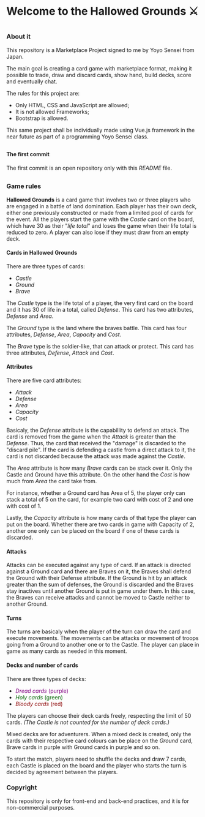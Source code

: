 # Welcome to the Hallowed Grounds :crossed_swords:
#
### About it

This repository is a Marketplace Project signed to me by Yoyo Sensei from Japan.

The main goal is creating a card game with marketplace format, making it possible to trade, draw and discard cards, show hand, build decks, score and eventually chat.

The rules for this project are:

- Only HTML, CSS and JavaScript are allowed;
- It is not allowed Frameworks;
- Bootstrap is allowed.

This same project shall be individually made using Vue.js framework in the near future as part of a programming Yoyo Sensei class.
##

#### The first commit

The first commit is an open repository only with this _README_ file.
##

### Game rules
**Hallowed Grounds** is a card game that involves two or three players who are engaged in a battle of land domination. Each player has their own deck, either one previously constructed or made from a limited pool of cards for the event. All the players start the game with the _Castle_ card on the board, which have 30 as their "_life total_" and loses the game when their life total is reduced to zero. A player can also lose if they must draw from an empty deck.

#### Cards in Hallowed Grounds
There are three types of cards:
- _Castle_
- _Ground_
- _Brave_

The _Castle_ type is the life total of a player, the very first card on the board and it has 30 of life in a total, called _Defense_. This card has two attributes, _Defense_ and _Area_.

The _Ground_ type is the land where the braves battle. This card has four attributes, _Defense_, _Area_, _Capacity_ and _Cost_.

The _Brave_ type is the soldier-like, that can attack or protect. This card has three attributes, _Defense_, _Attack_ and _Cost_.

#### Attributes

There are five card attributes:
- _Attack_
- _Defense_
- _Area_
- _Capacity_
- _Cost_

Basicaly, the _Defense_ attribute is the capabillity to defend an attack. The card is removed from the game when the _Attack_ is greater than the _Defense_. Thus, the card that received the "damage" is discarded to the "discard pile". If the card is defending a castle from a direct attack to it, the card is not discarded because the attack was made against the _Castle_.

The _Area_ attribute is how many _Brave_ cards can be stack over it. Only the Castle and Ground have this attribute. On the other hand the _Cost_ is how much from _Area_ the card take from.

For instance, whether a Ground card has Area of 5, the player only can stack a total of 5 on the card, for example two card with cost of 2 and one with cost of 1.

Lastly, the _Capacity_ attribute is how many cards of that type the player can put on the board. Whether there are two cards in game with Capacity of 2, another one only can be placed on the board if one of these cards is discarded.

#### Attacks

Attacks can be executed against any type of card. If an attack is directed against a Ground card and there are Braves on it, the Braves shall defend the Ground with their Defense attribute. If the Ground is hit by an attack greater than the sum of defenses, the Ground is discarded and the Braves stay inactives until another Ground is put in game under them. In this case, the Braves can receive attacks and cannot be moved to Castle neither to another Ground.

#### Turns

The turns are basicaly when the player of the turn can draw the card and execute movements. The movements can be attacks or movement of troops going from a Ground to another one or to the Castle. The player can place in game as many cards as needed in this moment.

#### Decks and number of cards

There are three types of decks:
- <span style="color:purple">_Dread cards_ (purple)</span>
- <span style="color:darkgreen">_Holy cards_ (green)</span>
- <span style="color:darkred">_Bloody cards_ (red)</span>

The players can choose their deck cards freely, respecting the limit of 50 cards. _(The Castle is not counted for the number of deck cards.)_

Mixed decks are for adventurers. When a mixed deck is created, only the cards with their respective card colours can be place on the _Ground_ card, Brave cards in purple with Ground cards in purple and so on.

To start the match, players need to shuffle the decks and draw 7 cards, each Castle is placed on the board and the player who starts the turn is decided by agreement between the players.




### Copyright

This repository is only for front-end and back-end practices, and it is for non-commercial purposes.